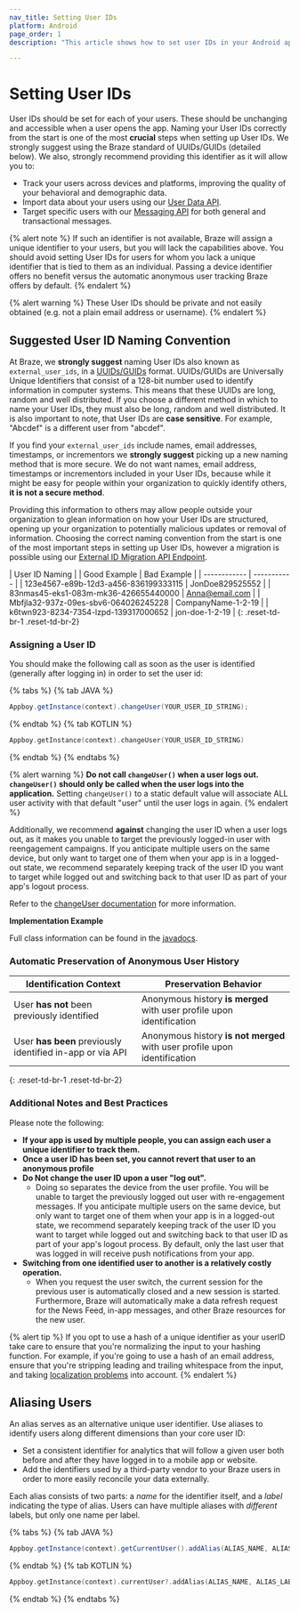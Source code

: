 ```yaml
---
nav_title: Setting User IDs
platform: Android
page_order: 1
description: "This article shows how to set user IDs in your Android app, suggested user ID naming conventions, and some best practices."

---
```

# Setting User IDs

User IDs should be set for each of your users. These should be unchanging and accessible when a user opens the app. Naming your User IDs correctly from the start is one of the most __crucial__ steps when setting up User IDs. We strongly suggest using the Braze standard of UUIDs/GUIDs (detailed below). We also, strongly recommend providing this identifier as it will allow you to:

- Track your users across devices and platforms, improving the quality of your behavioral and demographic data.
- Import data about your users using our [User Data API][1].
- Target specific users with our [Messaging API][2] for both general and transactional messages.

{% alert note %}
If such an identifier is not available, Braze will assign a unique identifier to your users, but you will lack the capabilities above. You should avoid setting User IDs for users for whom you lack a unique identifier that is tied to them as an individual. Passing a device identifier offers no benefit versus the automatic anonymous user tracking Braze offers by default.
{% endalert %}

{% alert warning %}
These User IDs should be private and not easily obtained (e.g. not a plain email address or username).
{% endalert %}

## Suggested User ID Naming Convention

At Braze, we __strongly suggest__ naming User IDs also known as `external_user_ids`, in a [UUIDs/GUIDs](https://en.wikipedia.org/wiki/Universally_unique_identifier) format. UUIDs/GUIDs are Universally Unique Identifiers that consist of a 128-bit number used to identify information in computer systems. This means that these UUIDs are long, random and well distributed. If you choose a different method in which to name your User IDs, they must also be long, random and well distributed. It is also important to note, that User IDs are __case sensitive__. For example, "Abcdef" is a different user from "abcdef". 

If you find your `external_user_ids` include names, email addresses, timestamps, or incrementors we __strongly suggest__ picking up a new naming method that is more secure. We do not want names, email address, timestamps or incrementors included in your User IDs, because while it might be easy for people within your organization to quickly identify others, __it is not a secure method__. 

Providing this information to others may allow people outside your organization to glean information on how your User IDs are structured, opening up your organization to potentially malicious updates or removal of information. Choosing the correct naming convention from the start is one of the most important steps in setting up User IDs, however a migration is possible using our [External ID Migration API Endpoint]({{site.baseurl}}/api/endpoints/user_data/external_id_migration/).

| User ID Naming |
| Good Example | Bad Example |
| ------------ | ----------- |
| 123e4567-e89b-12d3-a456-836199333115 | JonDoe829525552 |
| 83nmas45-eks1-083m-mk36-426655440000 | Anna@email.com |
| Mbfjla32-937z-09es-sbv6-064026245228 | CompanyName-1-2-19 |
| k6twn923-8234-7354-lzpd-139317000652 | jon-doe-1-2-19 |
{: .reset-td-br-1 .reset-td-br-2}

### Assigning a User ID

You should make the following call as soon as the user is identified (generally after logging in) in order to set the user id:

{% tabs %}
{% tab JAVA %}

```java
Appboy.getInstance(context).changeUser(YOUR_USER_ID_STRING);
```

{% endtab %}
{% tab KOTLIN %}

```kotlin
Appboy.getInstance(context).changeUser(YOUR_USER_ID_STRING)
```

{% endtab %}
{% endtabs %}

{% alert warning %}
__Do not call `changeUser()` when a user logs out. `changeUser()` should only be called when the user logs into the application.__ Setting `changeUser()` to a static default value will associate ALL user activity with that default "user" until the user logs in again.
{% endalert %}

Additionally, we recommend __against__ changing the user ID when a user logs out, as it makes you unable to target the previously logged-in user with reengagement campaigns. If you anticipate multiple users on the same device, but only want to target one of them when your app is in a logged-out state, we recommend separately keeping track of the user ID you want to target while logged out and switching back to that user ID as part of your app's logout process.

Refer to the [changeUser documentation][4] for more information.

**Implementation Example**

Full class information can be found in the [javadocs][4].

### Automatic Preservation of Anonymous User History

| Identification Context | Preservation Behavior |
| ---------------------- | -------------------------- |
| User __has not__ been previously identified | Anonymous history __is merged__ with user profile upon identification |
| User __has been__ previously identified in-app or via API | Anonymous history __is not merged__ with user profile upon identification |
{: .reset-td-br-1 .reset-td-br-2}

### Additional Notes and Best Practices
Please note the following:

- __If your app is used by multiple people, you can assign each user a unique identifier to track them.__
- __Once a user ID has been set, you cannot revert that user to an anonymous profile__
- __Do Not change the user ID upon a user "log out".__
  - Doing so separates the device from the user profile. You will be unable to target the previously logged out user with re-engagement messages. If you anticipate multiple users on the same device, but only want to target one of them when your app is in a logged-out state, we recommend separately keeping track of the user ID you want to target while logged out and switching back to that user ID as part of your app's logout process. By default, only the last user that was logged in will receive push notifications from your app.
- __Switching from one identified user to another is a relatively costly operation.__
  - When you request the user switch, the current session for the previous user is automatically closed and a new session is started. Furthermore, Braze will automatically make a data refresh request for the News Feed, in-app messages, and other Braze resources for the new user.

{% alert tip %}
If you opt to use a hash of a unique identifier as your userID take care to ensure that you're normalizing the input to your hashing function. For example, if you're going to use a hash of an email address, ensure that you're stripping leading and trailing whitespace from the input, and taking [localization problems](http://developer.android.com/reference/java/util/Locale.html#default_locale) into account.
{% endalert %}

## Aliasing Users

An alias serves as an alternative unique user identifier. Use aliases to identify users along different dimensions than your core user ID:

* Set a consistent identifier for analytics that will follow a given user both before and after they have logged in to a mobile app or website.
* Add the identifiers used by a third-party vendor to your Braze users in order to more easily reconcile your data externally.

Each alias consists of two parts: a _name_ for the identifier itself, and a _label_ indicating the type of alias. Users can have multiple aliases with _different_ labels, but only one name per label.

{% tabs %}
{% tab JAVA %}

```java
Appboy.getInstance(context).getCurrentUser().addAlias(ALIAS_NAME, ALIAS_LABEL);
```

{% endtab %}
{% tab KOTLIN %}

```kotlin
Appboy.getInstance(context).currentUser?.addAlias(ALIAS_NAME, ALIAS_LABEL)
```

{% endtab %}
{% endtabs %}

[1]: {{site.baseurl}}/developer_guide/rest_api/user_data/#user-data
[2]: {{site.baseurl}}/developer_guide/rest_api/messaging/
[4]: https://appboy.github.io/appboy-android-sdk/javadocs/com/appboy/Appboy.html#changeUser-java.lang.String- "Javadocs"
